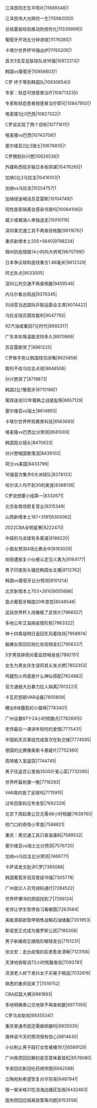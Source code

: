 江泽民同志生平照片|11689348|1

江泽民伟大光辉的一生|11598205|0

总结基层经验推动防控优化|11339999|0

葡萄牙开场五分钟进球|11176385|1

卡塔尔世界杯16强出炉|11155205|1

首次3支亚足联球队进16强|10972213|1

韩国vs葡萄牙|10956603|1

C罗 终于等到韩国队|10930654|0

专家：轻症可按感冒治疗|10871323|0

专家称轻症患者按感冒治疗即可|10847950|1

喀麦隆1比0巴西|10827322|1

C罗说实现了两个目标|10771611|1

喀麦隆vs巴西|10743708|1

塞尔维亚2比3瑞士|10676835|1

C罗拥抱孙兴慜|10626536|1

外媒称西班牙输日本有阴谋|10476265|1

加纳0比2乌拉圭|10416103|1

加纳vs乌拉圭|10254757|1

加纳球迷喊话苏亚雷斯|10104749|1

阳性居家隔离会感染邻居吗|10084106|0

威少或被湖人单独送走|10010116|

深圳乘交通工具不再查验核酸|9911676|1

重庆新增本土205+5640|9798224|

锦州防疫措施14小时内大转弯|9670799|1

日本争议球和底线重合1.88毫米|9612329|

阿尤失点|9533005|

深圳公共交通不再查核酸|9459546|

内马尔看台观战|9376345|

刘诗雯当选国际乒联运委会主席|9074422|

乌拉圭球员围攻裁判|9047792|

92汽油或重回7元时代|8992317|

广东本轮降温能坚持多久|8970969|

苏亚雷斯哭了|8961225|

C罗做手势让韩国球员闭嘴|8925858|

裁判不给乌拉圭点球|8846506|

孙兴慜哭了|8719873|

韩国2比1葡萄牙|8710188|1

葡球迷说02年葡韩之战是耻辱|8657129|

塞尔维亚vs瑞士|8614893|

卡塔尔世界杯观赛黑科技|8563693|

喀麦隆vs巴西比分预测|8561009|

韩国观众镜头|8470623|

孙兴慜唱国歌落泪|8439102|

荷兰vs美国|8433796|

16强首次集齐6大洲球队|8378133|

哈尔滨人均不到30的美食|8368136|

C罗说想要小组第一|8332671|

北京各商场恢复营业|8315349|

山西新增本土187+3191|8305062|

2022CBA全明星赛|8222470|

中超的乌龙球有多离谱|8186220|

小朋友预测4场比赛全中|8183029|

劝阻遭报复小伙被认定见义勇为|8164177|

男子印度街头骚扰韩国女主播|8112762|

韩国vs葡萄牙比分预测|8101214|

北京新增本土703+2610|8055686|

盘点葡萄牙韩国20年恩怨|8048548|

这段世界杯入场像极了武侠片|7966557|

多地公布艾滋病疫情形势|7963322|

神十四乘组明日返回东风着陆场|7958974|

脑瘫女孩回应拍化妆视频走红|7956337|

3岁男孩摔倒对着监控喊爸爸|7892151|

女生为男友庆生误将其头发点燃|7853353|

鸡腿包火鸡面是什么神仙搭配|7824882|

官方通报大白暴力拉人隔离|7813223|

卡瓦尼怒砸VAR设备|7805809|

睡出8块腹肌的小猫咪|7783401|

广州设置87个24小时核酸点|7782691|0

老师最后一课讲年轻时的爱情|7775431|

中国航天员乘组完成首次在轨交接|7774595|

德国的比赛像奥斯卡悬疑片|7752360|

周琦被入室盗窃|7744745|

男子往返百公里捐3500斤爱心菜|7732065|

世界杯最刺激一晚|7716293|

VAR真的毁了足球吗|7715915|

过年回家妈见夸发型|7692329|

北京下周起乘公交无需48小时核酸|7638760|

校门口的奇怪小零食|7588821|

重庆：乘交通工具只查渝康码|7588532|

塞尔维亚vs瑞士比分预测|7576720|

加纳vs乌拉圭比分预测|7469771|

卡萨诺发文批评C罗|7385088|

韩国葡萄牙双双晋级16强|7305778|

广州就诊人员凭绿码通行|7284522|

世界杯爆冷的原因找到了|7268124|

老师让学生暂停自习看朝霞|7263584|

美能源部欲暂停销售战略石油储备|7201953|

斯诺登正式成为俄罗斯公民|7185308|

男子新婚夜忘摘隐形眼球变白|7151231|

张文宏：走出疫情的前景愈发清晰|7123156|

天津地铁取消72小时核酸查验|7093781|

流浪老人树下发抖女子买被子相送|7032616|

熟悉的重庆回来了|7019752|

CBA扣篮大赛|6981893|

多地明确乘公交地铁不再查核酸|6977055|

C罗乌龙助攻|6935534|1

重庆普通市民还需做核酸吗|6935035|

唐梓说今天的预测很有信心|6814630|

小伙制止男子殴打女性被捅19刀|6589129|

广州疾控回应解封是否意味着放松|6578080|

专家回应新冠吃药顺序图|6562588|

立陶宛称希望恢复对华贸易|6487941|

俄一架米格31在滨海边疆区坠毁|6432463|

国务院回应隔离政策等问题|6153558|

